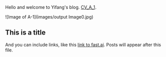 Hello and welcome to Yifang's blog. 
[CV_A_1](https://github.com/Yifang12/Yifang/tree/main/CV_due1_1).

![Image of A-1](images/output Image0.jpg)

## This is a title

And you can include links, like this [link to fast.ai](https://www.fast.ai). Posts will appear after this file. 
